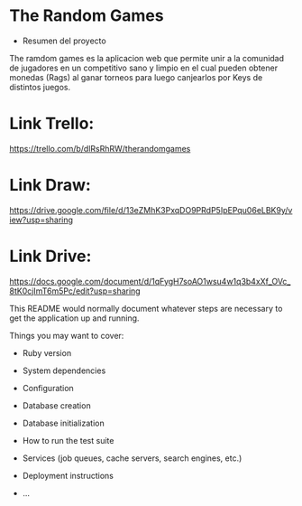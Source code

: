 # The Random Games

* Resumen del proyecto

The ramdom games es la aplicacion web que permite unir a la comunidad de jugadores en un competitivo sano y limpio en el cual pueden obtener monedas (Rags) al ganar torneos para luego canjearlos por Keys de distintos juegos.
 
 
# Link Trello:
https://trello.com/b/dlRsRhRW/therandomgames

# Link Draw:
https://drive.google.com/file/d/13eZMhK3PxqDO9PRdP5IpEPqu06eLBK9y/view?usp=sharing

# Link Drive:
https://docs.google.com/document/d/1qFygH7soAO1wsu4w1q3b4xXf_OVc_8tK0cjImT6m5Pc/edit?usp=sharing

This README would normally document whatever steps are necessary to get the
application up and running.

Things you may want to cover:

* Ruby version

* System dependencies

* Configuration

* Database creation

* Database initialization

* How to run the test suite

* Services (job queues, cache servers, search engines, etc.)

* Deployment instructions

* ...
